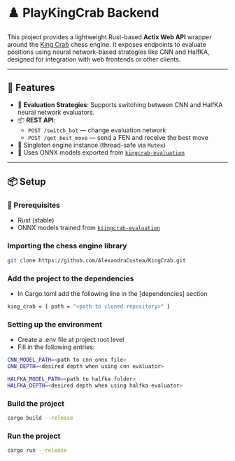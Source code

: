 # ♟️ PlayKingCrab Backend

This project provides a lightweight Rust-based **Actix Web API** wrapper around the [King Crab](https://github.com/AlexandruCostea/KingCrab) chess engine. It exposes endpoints to evaluate positions using neural network-based strategies like CNN and HalfKA, designed for integration with web frontends or other clients.

---

## 🚀 Features

- 🧠 **Evaluation Strategies**: Supports switching between CNN and HalfKA neural network evaluators.
- 📦 **REST API**:
  - `POST /switch_bot` — change evaluation network
  - `POST /get_best_move` — send a FEN and receive the best move
- 🔐 Singleton engine instance (thread-safe via `Mutex`)
- 🧠 Uses ONNX models exported from [`kingcrab-evaluation`](https://github.com/AlexandruCostea/kingcrab-evaluation)

---

## 📦 Setup

### 🔧 Prerequisites
- Rust (stable)
- ONNX models trained from [`kiingcrab-evaluation`](https://github.com/AlexandruCostea/kingcrab-evaluation)

### Importing the chess engine library

```bash
git clone https://github.com/AlexandruCostea/KingCrab.git
```

### Add the project to the dependencies

- In Cargo.toml add the following line in the \[dependencies\] section
```bash
king_crab = { path = "<path to cloned repository>" }
```

### Setting up the environment
- Create a .env file at project root level
- Fill in the following entries:
```bash
CNN_MODEL_PATH=<path to cnn onnx file>
CNN_DEPTH=<desired depth when using cnn evaluator>

HALFKA_MODEL_PATH=<path to halfka folder>
HALFKA_DEPTH=<desired depth when using halfka evaluator>
```
### Build the project
```bash
cargo build --release
```

### Run the project
```bash
cargo run --release
```

